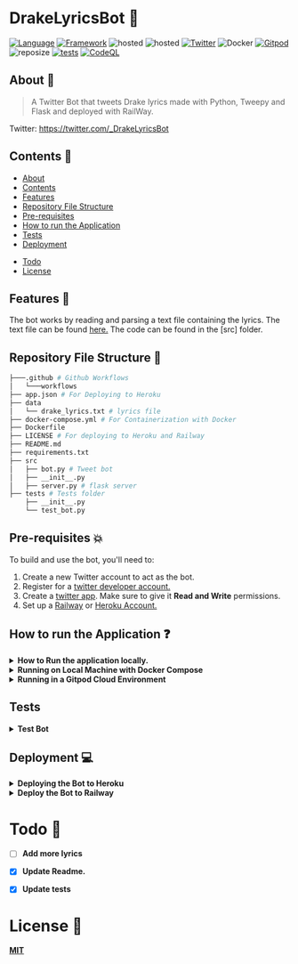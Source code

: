# DrakeLyricsBot :robot:

[![Language](https://img.shields.io/badge/Python-darkblue.svg?style=flat&logo=python&logoColor=white)](https://www.python.org)
[![Framework](https://img.shields.io/badge/Flask-darkgreen.svg?style=flat&logo=flask&logoColor=white)](https://github.com/Nneji123/Drakelyricsbot)
![hosted](https://img.shields.io/badge/Railway-430098?style=flat&logo=railway&logoColor=white)
![hosted](https://img.shields.io/badge/Heroku-430098?style=flat&logo=heroku&logoColor=white)
[![Twitter](https://img.shields.io/badge/Twitter-blue.svg?style=flat&logo=twitter&logoColor=white)](https://twitter.com/_DrakeLyricsBot)
![Docker](https://img.shields.io/badge/Docker-blue?style=flat&logo=docker&logoColor=white)
[![Gitpod](https://img.shields.io/badge/Gitpod-orange?style=flat&logo=gitpod&logoColor=white)](https://gitpod.io/#https://github.com/Nneji123/DrakeLyricsBot)
![reposize](https://img.shields.io/github/repo-size/Nneji123/DrakeLyricsBot)
[![tests](https://github.com/Nneji123/DrakeLyricsBot/actions/workflows/test.yml/badge.svg)](https://github.com/Nneji123/DrakeLyricsBot/actions/workflows/test.yml)
[![CodeQL](https://github.com/Nneji123/DrakeLyricsBot/actions/workflows/codeql.yml/badge.svg)](https://github.com/Nneji123/DrakeLyricsBot/actions/workflows/codeql.yml)



## About :speech_balloon:
>A Twitter Bot that tweets Drake lyrics made with Python, Tweepy and Flask and deployed with RailWay.

Twitter: https://twitter.com/_DrakeLyricsBot




## Contents :page_with_curl:
  * [About](#about)
  * [Contents](#contents)
  * [Features](#features)
  * [Repository File Structure](#repository-file-structure)
  * [Pre-requisites](#pre-requisites)
  * [How to run the Application](#how-to-run-the-application)
  * [Tests](#tests)
  * [Deployment](#deployment)
- [Todo](#todo)
- [License](#license)


## Features :star2:
The bot works by reading and parsing a text file containing the lyrics. The text file can be found [here.](https://github.com/Nneji123/drakelyricsbot/data/drake_lyrics.txt) The code can be found in the [src] folder.



## Repository File Structure :file_folder:
```bash
├───.github # Github Workflows
│   └───workflows
├── app.json # For Deploying to Heroku
├── data
│   └── drake_lyrics.txt # lyrics file
├── docker-compose.yml # For Containerization with Docker
├── Dockerfile
├── LICENSE # For deploying to Heroku and Railway
├── README.md
├── requirements.txt
├── src
│   ├── bot.py # Tweet bot
│   ├── __init__.py
│   ├── server.py # flask server
├── tests # Tests folder
    ├── __init__.py
    └── test_bot.py

```

## Pre-requisites :boom:

To build and use the bot, you'll need to:
 
 1. Create a new Twitter account to act as the bot.
 2. Register for a [twitter developer account.](https://developer.twitter.com/en)  
 3. Create a [twitter app](https://developer.twitter.com/en/portal/projects-and-apps). Make sure to give it **Read and Write** permissions.
 4. Set up a [Railway](https://railway.app/) or [Heroku Account.](https://heroku.com)

 


## How to run the Application :question:
<details>
    <summary><b>How to Run the application locally.<b></summary>


To make your own bot follow these steps:

1. Clone this repository on your local machine
2. Create a virtual environment in your project's root directory: `python3 -m venv environment && source environment/bin/activate`
3. Install the required libraries using pip: `pip install -r requirements.txt`
4. Create a file called `.env` in the root directory of your project. Put your twitter App keys there (and any other keys required for scraping data if needed). 
    * THIS IS JUST FOR TESTING. Once everything is tested and ready to deploy, you'll move these to environment variables.
    * ADD THIS FILE(`.env`) TO THE .gitignore so you're not putting your api keys publicly on github!
```
ACCESS_TOKEN=<YOUR_ACCESS_TOKEN_HERE>
ACCESS_TOKEN_SECRET=<YOUR_ACCESS_TOKEN_SECRET_HERE>
CONSUMER_KEY=<YOUR_CONSUMER_KEY_HERE>
CONSUMER_SECRET=<YOUR_CONSUMER_SECRET_HERE>
```
1. Make changes in the logic of the bot by modyifing `src/bot.py`
2. Test your changes locally by running `python src/bot.py` from the root directory of your project

</details>


<details> 
  <summary><b>Running on Local Machine with Docker Compose</b></summary>

**You can also run the application in a docker container using docker compose(if you have it installed)**

1. Clone the repository:
```bash
git clone https://github.com/Nneji123/DrakeLyricsBot.git
```

2. Change the directory:
```
cd DrakeLyricsBot
```

3. Run the docker compose command
```docker
docker compose up -d --build 
```
And then the lyrics should be tweeted.
</details>


<details> 
  <summary><b>Running in a Gitpod Cloud Environment</b></summary>


**Click the button below to start a new development environment:**

[![Open in Gitpod](https://gitpod.io/button/open-in-gitpod.svg)](https://gitpod.io/#https://github.com/Nneji123/DrakeLyricsBot)
</details>

## Tests
<details> 
  <summary><b>Test Bot</b></summary>

To test the API functions do the following:
1. Clone the repository:
```
git clone https://github.com/Nneji123/DrakeLyricsBot.git
```
2. Change the working directory and install the requirements and pytest:
```
cd drakelyricsbot
pip install -r requirements.txt
```
3. Move to the tests folder and run the tests
```
pip install pytest
pytest tests
```
</details>

## Deployment :computer:

<details> 
  <summary><b>Deploying the Bot to Heroku</b></summary>

Click the button below to deploy the application.

[![Deploy](https://www.herokucdn.com/deploy/button.png)](https://heroku.com/deploy)



</details>

<details>
    <summary><b>Deploy the Bot to Railway<b></summary>
Click the button below to deploy the bot to railway

[![Deploy on Railway](https://railway.app/button.svg)](https://railway.app/new?template=https%3A%2F%2Fgithub.com%2Fnneji123%2Fdrakelyricsbot)


</details>


# Todo :bookmark_tabs:
- [ ] Add more lyrics
- [x] Update Readme.
- [x] Update tests


# License :page_with_curl:
[MIT](https://github.com/Nneji123/DrakeLyricsBot/LICENSE.md)









